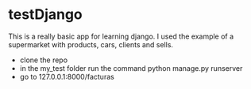 # testDjango
This is a really basic app for learning django. I used the example of a supermarket with products, cars, clients and sells.


- clone the repo
- in the my_test folder run the command python manage.py runserver
- go to 127.0.0.1:8000/facturas